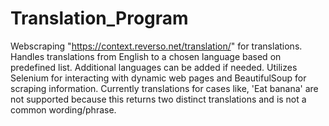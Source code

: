 # Translation_Program
Webscraping "https://context.reverso.net/translation/" for translations. 
Handles translations from English to a chosen language based on predefined list. Additional languages can be added if needed.
Utilizes Selenium for interacting with dynamic web pages and BeautifulSoup for scraping information.
Currently translations for cases like, 'Eat banana' are not supported because this returns two distinct translations and is not a common wording/phrase. 
